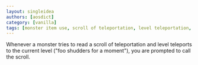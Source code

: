 ```yaml
---
layout: singleidea
authors: [aosdict]
category: [vanilla]
tags: [monster item use, scroll of teleportation, level teleportation, type-naming objects]
---
```

Whenever a monster tries to read a scroll of teleportation and level teleports to the current level ("foo shudders for a moment"), you are prompted to call the scroll.
